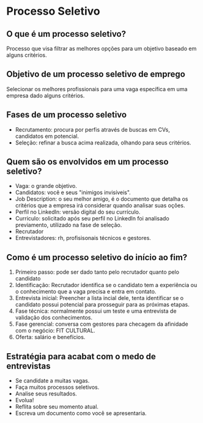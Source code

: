 # Processo Seletivo

## O que é um processo seletivo?

Processo que visa filtrar as melhores opções para um objetivo baseado em alguns critérios.

## Objetivo de um processo seletivo de emprego

Selecionar os melhores profissionais para uma vaga específica em uma empresa dado alguns critérios.

## Fases de um processo seletivo

- Recrutamento: procura por perfis através de buscas em CVs, candidatos em potencial.
- Seleção: refinar a busca acima realizada, olhando para seus critérios.

## Quem são os envolvidos em um processo seletivo?

- Vaga: o grande objetivo.
- Candidatos: você e seus "inimigos invisíveis".
- Job Description: o seu melhor amigo, é o documento que detalha os critérios que a empresa irá considerar quando analisar suas oções.
- Perfil no LinkedIn: versão digital do seu currículo.
- Curriculo: solicitado após seu perfil no LinkedIn foi analisado previamento, utilizado na fase de seleção.
- Recrutador
- Entrevistadores: rh, profisisonais técnicos e gestores.

## Como é um processo seletivo do início ao fim?

1. Primeiro passo: pode ser dado tanto pelo recrutador quanto pelo candidato
2. Identificação: Recrutador identifica se o candidato tem a experiência ou o conhecimento que a vaga precisa e entra em contato.
3. Entrevista inicial: Preencher a lista incial dele, tenta identificar se o candidato possui potencial para prosseguir para as próximas etapas.
4. Fase técnica: normalmente possui um teste e uma entrevista de validação dos conhecimentos.
5. Fase gerencial: conversa com gestores para checagem da afinidade com o negócio: FIT CULTURAL.
6. Oferta: salário e benefícios.

## Estratégia para acabat com o medo de entrevistas

- Se candidate a muitas vagas.
- Faça muitos processos seletivos.
- Analise seus resultados.
- Evolua!
- Reflita sobre seu momento atual.
- Escreva um documento como você se apresentaria.
